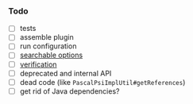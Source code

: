 ### Todo

- [ ] tests
- [ ] assemble plugin
- [ ] run configuration
- [ ] [searchable options](https://plugins.jetbrains.com/docs/intellij/tools-intellij-platform-gradle-plugin-extension.html#intellijPlatform-buildSearchableOptions)
- [ ] [verification](https://plugins.jetbrains.com/docs/intellij/tools-intellij-platform-gradle-plugin-extension.html#intellijPlatform-pluginVerification)
- [ ] deprecated and internal API
- [ ] dead code (like `PascalPsiImplUtil#getReferences`)
- [ ] get rid of Java dependencies?
